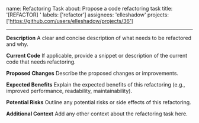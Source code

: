 name: Refactoring Task
about: Propose a code refactoring task
title: '[REFACTOR] '
labels: ['refactor']
assignees: 'elleshadow'
projects: ['https://github.com/users/elleshadow/projects/36']

---

**Description**
A clear and concise description of what needs to be refactored and why.

**Current Code**
If applicable, provide a snippet or description of the current code that needs refactoring.

**Proposed Changes**
Describe the proposed changes or improvements.

**Expected Benefits**
Explain the expected benefits of this refactoring (e.g., improved performance, readability, maintainability).

**Potential Risks**
Outline any potential risks or side effects of this refactoring.

**Additional Context**
Add any other context about the refactoring task here.